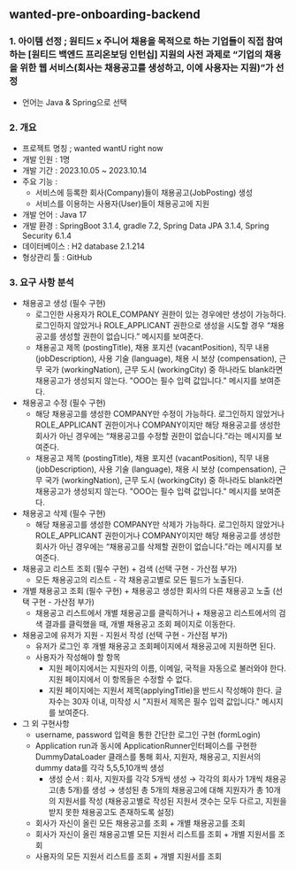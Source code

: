 ## wanted-pre-onboarding-backend

### 1. 아이템 선정 ; 원티드 x 주니어 채용을 목적으로 하는 기업들이 직접 참여하는 [원티드 백엔드 프리온보딩 인턴십] 지원의 사전 과제로 “기업의 채용을 위한 웹 서비스(회사는 채용공고를 생성하고, 이에 사용자는 지원)”가 선정
- 언어는 Java & Spring으로 선택

### 2. 개요

- 프로젝트 명칭 ; wanted wantU right now
- 개발 인원 : 1명
- 개발 기간 : 2023.10.05 ~ 2023.10.14
- 주요 기능 :
    - 서비스에 등록한 회사(Company)들이 채용공고(JobPosting) 생성
    - 서비스를 이용하는 사용자(User)들이 채용공고에 지원
- 개발 언어 : Java 17
- 개발 환경 : SpringBoot 3.1.4, gradle 7.2, Spring Data JPA 3.1.4, Spring Security 6.1.4
- 데이터베이스 : H2 database 2.1.214
- 형상관리 툴 : GitHub

### 3. 요구 사항 분석

- 채용공고 생성 (필수 구현)
    - 로그인한 사용자가 ROLE_COMPANY 권한이 있는 경우에만 생성이 가능하다. 로그인하지 않았거나 ROLE_APPLICANT 권한으로 생성을 시도할 경우 “채용공고를 생성할 권한이 없습니다.” 메시지를 보여준다.
    - 채용공고 제목 (postingTitle), 채용 포지션 (vacantPosition), 직무 내용 (jobDescription), 사용 기술 (language), 채용 시 보상 (compensation), 근무 국가 (workingNation), 근무 도시 (workingCity) 중 하나라도 blank라면 채용공고가 생성되지 않는다. "OOO는 필수 입력 값입니다." 메시지를 보여준다.
- 채용공고 수정 (필수 구현)
    - 해당 채용공고를 생성한 COMPANY만 수정이 가능하다. 로그인하지 않았거나 ROLE_APPLICANT 권한이거나 COMPANY이지만 해당 채용공고를 생성한 회사가 아닌 경우에는 “채용공고를 수정할 권한이 없습니다.”라는 메시지를 보여준다.
    - 채용공고 제목 (postingTitle), 채용 포지션 (vacantPosition), 직무 내용 (jobDescription), 사용 기술 (language), 채용 시 보상 (compensation), 근무 국가 (workingNation), 근무 도시 (workingCity) 중 하나라도 blank라면 채용공고가 생성되지 않는다. "OOO는 필수 입력 값입니다." 메시지를 보여준다.
- 채용공고 삭제 (필수 구현)
    - 해당 채용공고를 생성한 COMPANY만 삭제가 가능하다. 로그인하지 않았거나 ROLE_APPLICANT 권한이거나 COMPANY이지만 해당 채용공고를 생성한 회사가 아닌 경우에는 “채용공고를 삭제할 권한이 없습니다.”라는 메시지를 보여준다.
- 채용공고 리스트 조회 (필수 구현) + 검색 (선택 구현 - 가산점 부가)
    - 모든 채용공고의 리스트 - 각 채용공고별로 모든 필드가 노출된다.
- 개별 채용공고 조회 (필수 구현) + 채용공고 생성한 회사의 다른 채용공고 노출 (선택 구현 - 가산점 부가)
    - 채용공고 리스트에서 개별 채용공고를 클릭하거나 + 채용공고 리스트에서의 검색 결과를 클릭했을 때, 개별 채용공고 조회 페이지로 이동한다.
- 채용공고에 유저가 지원 - 지원서 작성 (선택 구현 - 가산점 부가)
    - 유저가 로그인 후 개별 채용공고 조회페이지에서 채용공고에 지원하면 된다.
    - 사용자가 작성해야 할 항목
        - 지원 페이지에서는 지원자의 이름, 이메일, 국적을 자동으로 불러와야 한다. 지원 페이지에서 이 항목들은 수정할 수 없다.
        - 지원 페이지에는 지원서 제목(applyingTitle)을 반드시 작성해야 한다. 글자수는 30자 이내, 미작성 시 "지원서 제목은 필수 입력 값입니다." 메시지를 보여준다.
- 그 외 구현사항
    - username, password 입력을 통한 간단한 로그인 구현 (formLogin)
    - Application run과 동시에 ApplicationRunner인터페이스를 구현한 DummyDataLoader 클래스를 통해 회사, 지원자, 채용공고, 지원서의 dummy data를 각각 5,5,5,10개씩 생성
        - 생성 순서 : 회사, 지원자를 각각 5개씩 생성 → 각각의 회사가 1개씩 채용공고(총 5개)를 생성 → 생성된 총 5개의 채용공고에 대해 지원자가 총 10개의 지원서를 작성 (채용공고별로 작성된 지원서 갯수는 모두 다르고, 지원을 받지 못한 채용공고도 존재하도록 설정)
    - 회사가 자신이 올린 모든 채용공고를 조회 + 개별 채용공고를 조회
    - 회사가 자신이 올린 채용공고별 모든 지원서 리스트를 조회 + 개별 지원서를 조회
    - 사용자의 모든 지원서 리스트를 조회 + 개별 지원서를 조회
